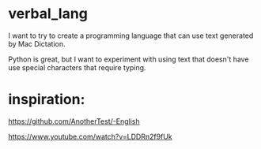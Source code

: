# verbal_lang

I want to try to create a programming language that can use text generated by Mac Dictation.

Python is great, but I want to experiment with using text that doesn't have use special characters that require typing.

# inspiration:

https://github.com/AnotherTest/-English

https://www.youtube.com/watch?v=LDDRn2f9fUk